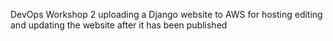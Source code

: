 DevOps Workshop 2
uploading a Django website to AWS for hosting
editing and updating the website after it has been published
